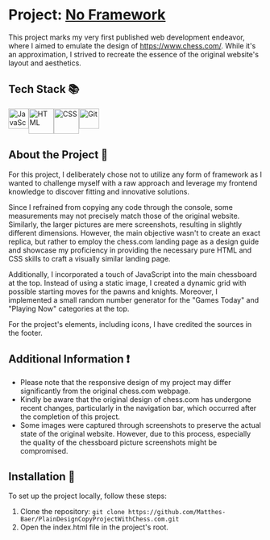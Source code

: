 # Project: <a href="https://matthes-baer.github.io/PlainDesignCopyProjectWithChess.com/" target="_blank">No Framework</a>
This project marks my very first published web development endeavor, where I aimed to emulate the design of https://www.chess.com/. While it's an approximation, I strived to recreate the essence of the original website's layout and aesthetics.

## Tech Stack 📚
<div style="display: flex">
  <img width="40" src="https://user-images.githubusercontent.com/25181517/117447155-6a868a00-af3d-11eb-9cfe-245df15c9f3f.png" alt="JavaScript" title="JavaScript"/>
  <img width="50" src="https://user-images.githubusercontent.com/25181517/192158954-f88b5814-d510-4564-b285-dff7d6400dad.png" alt="HTML" title="HTML"/>
  <img width="50" src="https://user-images.githubusercontent.com/25181517/183898674-75a4a1b1-f960-4ea9-abcb-637170a00a75.png" alt="CSS" title="CSS/SCSS"/>
  <img width="40" src="https://user-images.githubusercontent.com/25181517/192108372-f71d70ac-7ae6-4c0d-8395-51d8870c2ef0.png" alt="Git" title="Git"/>
</div>

## About the Project 🔎
For this project, I deliberately chose not to utilize any form of framework as I wanted to challenge myself with a raw approach and leverage my frontend knowledge to discover fitting and innovative solutions.

Since I refrained from copying any code through the console, some measurements may not precisely match those of the original website. Similarly, the larger pictures are mere screenshots, resulting in slightly different dimensions. However, the main objective wasn't to create an exact replica, but rather to employ the chess.com landing page as a design guide and showcase my proficiency in providing the necessary pure HTML and CSS skills to craft a visually similar landing page.

Additionally, I incorporated a touch of JavaScript into the main chessboard at the top. Instead of using a static image, I created a dynamic grid with possible starting moves for the pawns and knights. Moreover, I implemented a small random number generator for the "Games Today" and "Playing Now" categories at the top.

For the project's elements, including icons, I have credited the sources in the footer.

## Additional Information ❗
- Please note that the responsive design of my project may differ significantly from the original chess.com webpage.
- Kindly be aware that the original design of chess.com has undergone recent changes, particularly in the navigation bar, which occurred after the completion of this project.
- Some images were captured through screenshots to preserve the actual state of the original website. However, due to this process, especially the quality of the chessboard picture screenshots might be compromised.

## Installation 🔨
To set up the project locally, follow these steps:
1. Clone the repository: `git clone https://github.com/Matthes-Baer/PlainDesignCopyProjectWithChess.com.git`
2. Open the index.html file in the project's root.
